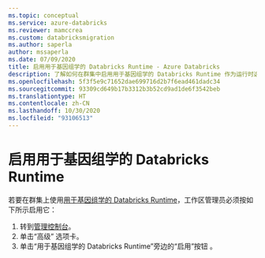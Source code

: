 ```yaml
---
ms.topic: conceptual
ms.service: azure-databricks
ms.reviewer: mamccrea
ms.custom: databricksmigration
ms.author: saperla
author: mssaperla
ms.date: 07/09/2020
title: 启用用于基因组学的 Databricks Runtime - Azure Databricks
description: 了解如何在群集中启用用于基因组学的 Databricks Runtime 作为运行时选项。
ms.openlocfilehash: 5f3f5e9c71652dae699716d2b7f6ead461dadc34
ms.sourcegitcommit: 93309cd649b17b3312b3b52cd9ad1de6f3542beb
ms.translationtype: HT
ms.contentlocale: zh-CN
ms.lasthandoff: 10/30/2020
ms.locfileid: "93106513"
---
```

# <a name="enable-databricks-runtime-for-genomics"></a>启用用于基因组学的 Databricks Runtime

若要在群集上使用[用于基因组学的 Databricks Runtime](../../runtime/genomicsruntime.md)，工作区管理员必须按如下所示启用它：

1. 转到[管理控制台](../admin-console.md)。
2. 单击“高级”  选项卡。
3. 单击“用于基因组学的 Databricks Runtime”旁边的“启用”按钮 。